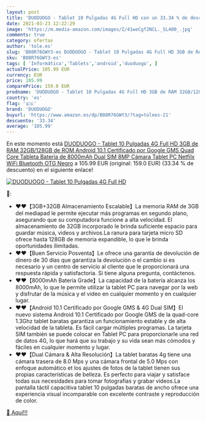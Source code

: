 ```yaml
---
layout: post
title: 'DUODUOGO - Tablet 10 Pulgadas 4G Full HD con un 33.34 % de descuento'
date: 2021-03-23 12:22:29
image: 'https://m.media-amazon.com/images/I/41weCgf2NCL._SL400_.jpg'
comments: true
category: ofertas
author: 'tole.es'
slug: 'B08R76GWY3-es DUODUOGO - Tablet 10 Pulgadas 4G Full HD 3GB de RAM...'
sku: 'B08R76GWY3-es'
tags: [ 'Informática','Tablets','android','duoduogo', ]
actualPrice: 105.99 EUR
currency: EUR
price: 105.99
comparePrice: 159.0 EUR
prodname: 'DUODUOGO - Tablet 10 Pulgadas 4G Full HD 3GB de RAM 32GB/128GB de ROM Android 10.1 Certificado por Google GMS Quad Core Tableta Batería de 8000mAh Dual SIM 8MP Cámara Tablet PC Netfilx WiFi Bluetooth OTG Negro'
country: 'es'
flag: '🇪🇸'
brand: 'DUODUOGO'
buyurl: 'https://www.amazon.es/dp/B08R76GWY3/?tag=tolees-21'
descuento: '33.34'
average: '105.99'
---
```


En este momento está [DUODUOGO - Tablet 10 Pulgadas 4G Full HD 3GB de RAM 32GB/128GB de ROM Android 10.1 Certificado por Google GMS Quad Core Tableta Batería de 8000mAh Dual SIM 8MP Cámara Tablet PC Netfilx WiFi Bluetooth OTG Negro](https://www.amazon.es/dp/B08R76GWY3/?tag=tolees-21) a 105.99 EUR (original: 159.0 EUR) (33.34 %  de descuento) en el siguiente enlace!

[![DUODUOGO - Tablet 10 Pulgadas 4G Full HD](https://m.media-amazon.com/images/I/41weCgf2NCL._SL400_.jpg)](https://www.amazon.es/dp/B08R76GWY3/?tag=tolees-21)

🔎:

- ❤❤【3GB+32GB Almacenamiento Escalable】La memoria RAM de 3GB del mediapad le permite ejecutar más programas en segundo plano, asegurando que su computadora funcione a alta velocidad. El almacenamiento de 32GB incorporado le brinda suficiente espacio para guardar música, videos y archivos.La ranura para tarjeta micro SD ofrece hasta 128GB de memoria expandible, lo que le brinda oportunidades ilimitadas.
- ❤❤【Buen Servicio Posventa】Le ofrece una garantía de devolución de dinero de 30 días que garantiza la devolución o el cambio si es necesario y un centro de servicio al cliente que le proporcionará una respuesta rápida y satisfactoria. Si tiene alguna pregunta, contáctenos.
- ❤❤【8000mAh Batería Grade】La capacidad de la batería alcanza los 8000mAh, lo que le permite utilizar la tablet PC para navegar por la web y disfrutar de la música y el video en cualquier momento y en cualquier lugar.
- ❤❤【Android 10.1 Certificado por Google GMS & 4G Dual SIM】El nuevo sistema Android 10.1 Certificado por Google GMS de la quad-core 1.3Ghz tablet baratas garantiza un funcionamiento estable y de alta velocidad de la tableta. Es fácil cargar múltiples programas. La tarjeta SIM también se puede colocar en Tablet PC para proporcionarle una red de datos 4G, lo que hará que su trabajo y su vida sean más cómodos y fáciles en cualquier momento y lugar.
- ❤❤【Dual Cámara & Alta Resolución】La tablet baratas 4g tiene una cámara trasera de 8.0 Mps y una cámara frontal de 5.0 Mps con enfoque automático et los ajustes de fotos de la tablet tienen sus propias características de belleza. Es perfecto para viajar y satisface todas sus necesidades para tomar fotografías y grabar videos.La pantalla táctil capacitiva tablet 10 pulgadas baratas de ancho ofrece una experiencia visual incomparable con excelente contraste y reproducción de color.

[🛒 Aquí!!!](https://www.amazon.es/dp/B08R76GWY3/?tag=tolees-21)
